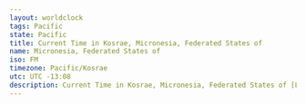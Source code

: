 ```yaml
---
layout: worldclock
tags: Pacific
state: Pacific
title: Current Time in Kosrae, Micronesia, Federated States of
name: Micronesia, Federated States of
iso: FM
timezone: Pacific/Kosrae
utc: UTC -13:08
description: Current Time in Kosrae, Micronesia, Federated States of [Live], Pacific. Live update now time in Kosrae, timezone Pacific/Kosrae, UTC -13:08, Country ISO code & Current Local Time.
---
```


